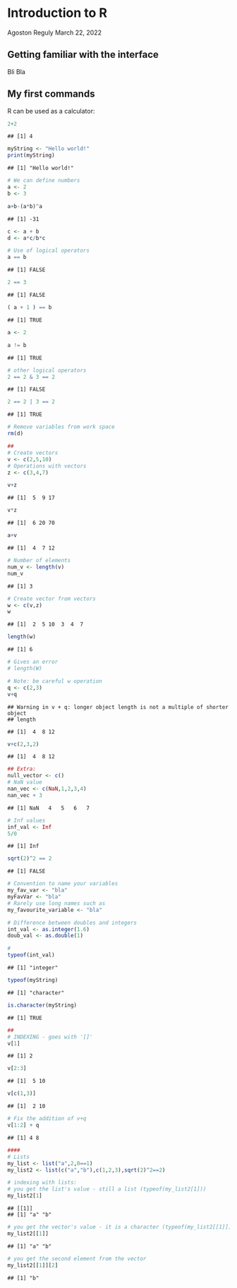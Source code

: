 Introduction to R
================
Agoston Reguly
March 22, 2022

## Getting familiar with the interface

Bli Bla

## My first commands

R can be used as a calculator:

``` r
2+2
```

    ## [1] 4

``` r
myString <- "Hello world!"
print(myString)
```

    ## [1] "Hello world!"

``` r
# We can define numbers
a <- 2
b <- 3

a+b-(a*b)^a
```

    ## [1] -31

``` r
c <- a + b
d <- a*c/b*c

# Use of logical operators
a == b
```

    ## [1] FALSE

``` r
2 == 3
```

    ## [1] FALSE

``` r
( a + 1 ) == b
```

    ## [1] TRUE

``` r
a <- 2

a != b
```

    ## [1] TRUE

``` r
# other logical operators
2 == 2 & 3 == 2
```

    ## [1] FALSE

``` r
2 == 2 | 3 == 2
```

    ## [1] TRUE

``` r
# Remove variables from work space
rm(d)

##
# Create vectors
v <- c(2,5,10)
# Operations with vectors
z <- c(3,4,7)

v+z
```

    ## [1]  5  9 17

``` r
v*z
```

    ## [1]  6 20 70

``` r
a+v
```

    ## [1]  4  7 12

``` r
# Number of elements
num_v <- length(v)
num_v
```

    ## [1] 3

``` r
# Create vector from vectors
w <- c(v,z)
w
```

    ## [1]  2  5 10  3  4  7

``` r
length(w)
```

    ## [1] 6

``` r
# Gives an error
# length(W)

# Note: be careful w operation
q <- c(2,3)
v+q
```

    ## Warning in v + q: longer object length is not a multiple of shorter object
    ## length

    ## [1]  4  8 12

``` r
v+c(2,3,2)
```

    ## [1]  4  8 12

``` r
## Extra:
null_vector <- c()
# NaN value
nan_vec <- c(NaN,1,2,3,4)
nan_vec + 3
```

    ## [1] NaN   4   5   6   7

``` r
# Inf values
inf_val <- Inf
5/0
```

    ## [1] Inf

``` r
sqrt(2)^2 == 2
```

    ## [1] FALSE

``` r
# Convention to name your variables
my_fav_var <- "bla"
myFavVar <- "bla"
# Rarely use long names such as
my_favourite_variable <- "bla"

# Difference between doubles and integers
int_val <- as.integer(1.6)
doub_val <- as.double(1)

#
typeof(int_val)
```

    ## [1] "integer"

``` r
typeof(myString)
```

    ## [1] "character"

``` r
is.character(myString)
```

    ## [1] TRUE

``` r
##
# INDEXING - goes with '[]'
v[1]
```

    ## [1] 2

``` r
v[2:3]
```

    ## [1]  5 10

``` r
v[c(1,3)]
```

    ## [1]  2 10

``` r
# Fix the addition of v+q
v[1:2] + q 
```

    ## [1] 4 8

``` r
####
# Lists
my_list <- list("a",2,0==1)
my_list2 <- list(c("a","b"),c(1,2,3),sqrt(2)^2==2)

# indexing with lists:
# you get the list's value - still a list (typeof(my_list2[1]))
my_list2[1]
```

    ## [[1]]
    ## [1] "a" "b"

``` r
# you get the vector's value - it is a character (typeof(my_list2[[1]]))
my_list2[[1]]
```

    ## [1] "a" "b"

``` r
# you get the second element from the vector
my_list2[[1]][2]
```

    ## [1] "b"
